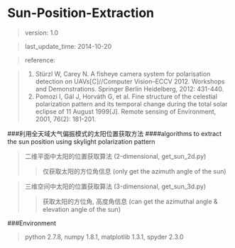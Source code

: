 Sun-Position-Extraction
=======================
>version: 1.0

>last_update_time: 2014-10-20

>reference:

>1. Stürzl W, Carey N. A fisheye camera system for polarisation detection on UAVs[C]//Computer Vision–ECCV 2012. Workshops and Demonstrations. Springer Berlin Heidelberg, 2012: 431-440.
>2. Pomozi I, Gál J, Horváth G, et al. Fine structure of the celestial polarization pattern and its temporal change during the total solar eclipse of 11 August 1999\[J\]. Remote sensing of Environment, 2001, 76(2): 181-201.

###利用全天域大气偏振模式的太阳位置获取方法
####algorithms to extract the sun position using skylight polarization pattern

>二维平面中太阳的位置获取算法 (2-dimensional, get_sun_2d.py)
>>仅获取太阳的方位角信息 (only get the azimuth angle of the sun)

>三维空间中太阳的位置获取算法 (3-dimensional, get_sun_3d.py)
>>获取太阳的方位角, 高度角信息 (can get the azimuthal angle & elevation angle of the sun)

###Environment
>python 2.7.8, numpy 1.8.1, matplotlib 1.3.1, spyder 2.3.0
